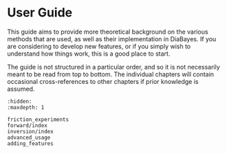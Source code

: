 # User Guide

This guide aims to provide more theoretical background on the various methods that are used, as well as their implementation in DiaBayes. If you are considering to develop new features, or if you simply wish to understand how things work, this is a good place to start.

The guide is not structured in a particular order, and so it is not necessarily meant to be read from top to bottom. The individual chapters will contain occasional cross-references to other chapters if prior knowledge is assumed.

```{toctree}
:hidden:
:maxdepth: 1

friction_experiments
forward/index
inversion/index
advanced_usage
adding_features
```